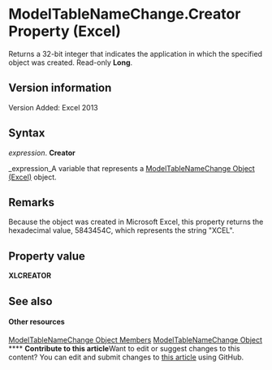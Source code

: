 
# ModelTableNameChange.Creator Property (Excel)

Returns a 32-bit integer that indicates the application in which the specified object was created. Read-only  **Long**.


## Version information

Version Added: Excel 2013 


## Syntax

 _expression_. **Creator**

 _expression_A variable that represents a  [ModelTableNameChange Object (Excel)](f739aed8-aa89-a05d-fa84-8ae2520576fb.md) object.


## Remarks

Because the object was created in Microsoft Excel, this property returns the hexadecimal value, 5843454C, which represents the string "XCEL".


## Property value

 **XLCREATOR**


## See also


#### Other resources


 [ModelTableNameChange Object Members](7739e58b-9e02-cd98-eef5-d30555abd1e5.md)
 [ModelTableNameChange Object](f739aed8-aa89-a05d-fa84-8ae2520576fb.md)
****   **Contribute to this article**Want to edit or suggest changes to this content? You can edit and submit changes to  [this article](https://github.com/jhershey00/VBA_Excel_Test/OpenXMLCon/articles/f4c071c9-23da-ee26-cd70-03ddcc135a78.md) using GitHub.

